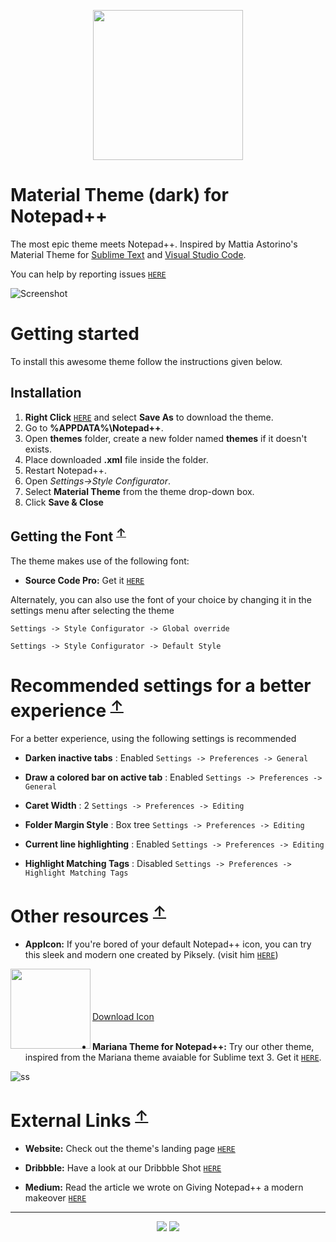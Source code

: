 <p align="center"><a href="https://github.com/HiSandy/npp-material-theme"><img width="240px" src="https://i.imgur.com/4flFIjK.png"/></a></p>

# Material Theme (dark) for Notepad++

The most epic theme meets Notepad++.
Inspired by Mattia Astorino's Material Theme for [Sublime Text](https://github.com/equinusocio/material-theme) and [Visual Studio Code](https://github.com/equinusocio/vsc-material-theme).

You can help by reporting issues [`HERE`](https://github.com/HiSandy/npp-material-theme/issues)

![Screenshot](https://i.imgur.com/85UJvYw.jpg)

# Getting started

To install this awesome theme follow the instructions given below.

## Installation

1. **Right Click** [`HERE`](https://raw.githubusercontent.com/HiSandy/npp-material-theme/master/Material%20Theme.xml) and select **Save As** to download the theme.
2. Go to **%APPDATA%\Notepad++**.
3. Open **themes** folder, create a new folder named **themes** if it doesn't exists.
4. Place downloaded **.xml** file inside the folder.
5. Restart Notepad++.
6. Open *Settings->Style Configurator*.
7. Select **Material Theme** from the theme drop-down box.
8. Click **Save & Close**

## Getting the Font <sup>[↑](#getting-started)</sup>

The theme makes use of the following font:

- **Source Code Pro:** Get it [`HERE`](https://github.com/adobe-fonts/source-code-pro)

Alternately, you can also use the font of your choice by changing it in the settings menu after selecting the theme

`Settings -> Style Configurator -> Global override`

`Settings -> Style Configurator -> Default Style`

# Recommended settings for a better experience <sup>[↑](#getting-started)</sup>

For a better experience, using the following settings is recommended

- **Darken inactive tabs** : Enabled
`Settings -> Preferences -> General`

- **Draw a colored bar on active tab** : Enabled
`Settings -> Preferences -> General`

- **Caret Width** : 2
`Settings -> Preferences -> Editing`

- **Folder Margin Style** : Box tree
`Settings -> Preferences -> Editing`

- **Current line highlighting** : Enabled
`Settings -> Preferences -> Editing`

- **Highlight Matching Tags** : Disabled
`Settings -> Preferences -> Highlight Matching Tags`

# Other resources <sup>[↑](#getting-started)</sup>

- **AppIcon:** If you're bored of your default Notepad++ icon, you can try this  sleek and modern one created by Piksely. (visit him [`HERE`](http://www.piksely.com/))

<a href="https://dribbble.com/shots/2897233-Notepad"><img align="left" width="128" height="128" src="https://i.imgur.com/4flFIjK.png"></a>

<br/><br/><br/><br/>
[Download Icon](https://drive.google.com/uc?id=1IZLO0br_quw7O3Fd8dtrQjLjP3loK9J-&export=download)
<br/><br/>

- **Mariana Theme for Notepad++:** Try our other theme, inspired from the Mariana theme avaiable for Sublime text 3. Get it [`HERE`](https://github.com/Codextor/npp-mariana-theme).  

![ss](https://i.imgur.com/4dVExkt.png)

# External Links <sup>[↑](#getting-started)</sup>

- **Website:** Check out the theme's landing page [`HERE`](https://notepadplusplus.wixsite.com/theme)

- **Dribbble:** Have a look at our Dribbble Shot [`HERE`](https://dribbble.com/shots/4155553-Material-Design-Theme-for-Notepad)

- **Medium:** Read the article we wrote on Giving Notepad++ a modern makeover [`HERE`](https://medium.com/@HiSandy/notepad-plus-plus-material-theme-2c3951e65e01)

---

<p align="center"><a href="http://www.apache.org/licenses/LICENSE-2.0"><img src="https://img.shields.io/badge/License-Apache_2.0-5E81AC.svg?style=flat-square"/></a> <a href="https://creativecommons.org/licenses/by-sa/4.0"><img src="https://img.shields.io/badge/License-CC_BY--SA_4.0-5E81AC.svg?style=flat-square"/></a></p>
